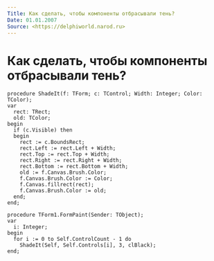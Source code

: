 ```yaml
---
Title: Как сделать, чтобы компоненты отбрасывали тень?
Date: 01.01.2007
Source: <https://delphiworld.narod.ru>
---
```



Как сделать, чтобы компоненты отбрасывали тень?
===============================================

    procedure ShadeIt(f: TForm; c: TControl; Width: Integer; Color: TColor); 
    var 
      rect: TRect; 
      old: TColor; 
    begin 
      if (c.Visible) then 
      begin 
        rect := c.BoundsRect; 
        rect.Left := rect.Left + Width; 
        rect.Top := rect.Top + Width; 
        rect.Right := rect.Right + Width; 
        rect.Bottom := rect.Bottom + Width; 
        old := f.Canvas.Brush.Color; 
        f.Canvas.Brush.Color := Color; 
        f.Canvas.fillrect(rect); 
        f.Canvas.Brush.Color := old; 
      end; 
    end; 
     
    procedure TForm1.FormPaint(Sender: TObject); 
    var 
      i: Integer; 
    begin 
      for i := 0 to Self.ControlCount - 1 do 
        ShadeIt(Self, Self.Controls[i], 3, clBlack); 
    end;

